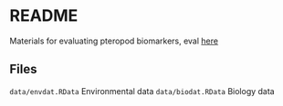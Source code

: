 # README

Materials for evaluating pteropod biomarkers, eval [here](http://162.243.131.102:3838/Pteropod_biomarker/)

## Files

`data/envdat.RData` Environmental data
`data/biodat.RData` Biology data